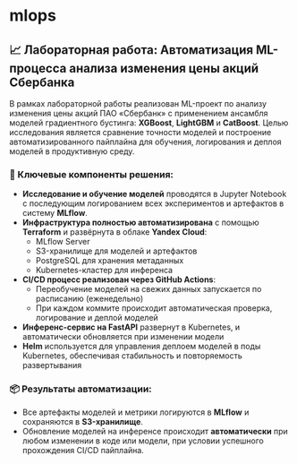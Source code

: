 # mlops

## 📈 Лабораторная работа: Автоматизация ML-процесса анализа изменения цены акций Сбербанка

В рамках лабораторной работы реализован ML-проект по анализу изменения цены акций ПАО «Сбербанк» с применением ансамбля моделей градиентного бустинга: **XGBoost**, **LightGBM** и **CatBoost**. Целью исследования является сравнение точности моделей и построение автоматизированного пайплайна для обучения, логирования и деплоя моделей в продуктивную среду.

### 🚀 Ключевые компоненты решения:

- **Исследование и обучение моделей** проводятся в Jupyter Notebook с последующим логированием всех экспериментов и артефактов в систему **MLflow**.
- **Инфраструктура полностью автоматизирована** с помощью **Terraform** и развёрнута в облаке **Yandex Cloud**:
  - MLflow Server
  - S3-хранилище для моделей и артефактов
  - PostgreSQL для хранения метаданных
  - Kubernetes-кластер для инференса
- **CI/CD процесс реализован через GitHub Actions**:
  - Переобучение моделей на свежих данных запускается по расписанию (еженедельно)
  - При каждом коммите происходит автоматическая проверка, логирование и деплой моделей
- **Инференс-сервис на FastAPI** развернут в Kubernetes, и автоматически обновляется при изменении модели
- **Helm** используется для управления деплоем моделей в поды Kubernetes, обеспечивая стабильность и повторяемость развертывания

### 📦 Результаты автоматизации:

- Все артефакты моделей и метрики логируются в **MLflow** и сохраняются в **S3-хранилище**.
- Обновление моделей на инференсе происходит **автоматически** при любом изменении в коде или модели, при условии успешного прохождения CI/CD пайплайна.